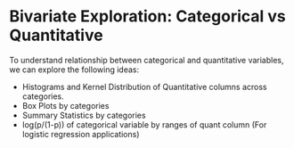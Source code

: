 # Bivariate Exploration: Categorical vs Quantitative
To understand relationship between categorical and quantitative variables, we can explore the following ideas:
- Histograms and Kernel Distribution of Quantitative columns across categories.
- Box Plots by categories
- Summary Statistics by categories
- log(p/(1-p)) of categorical variable by ranges of quant column (For logistic regression applications)
  
